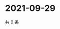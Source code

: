 # 2021-09-29

共 0 条

<!-- BEGIN -->
<!-- 最后更新时间 Wed Sep 29 2021 08:48:48 GMT+0800 (China Standard Time) -->

<!-- END -->
